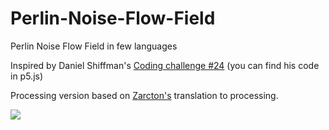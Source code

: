 # Perlin-Noise-Flow-Field
Perlin Noise Flow Field in few languages

Inspired by Daniel Shiffman's [Coding challenge #24](https://github.com/CodingTrain/Rainbow-Code/tree/master/challenges/CC_24_PerlinNoiseFlowField) (you can find his code in p5.js)

Processing version based on [Zarcton's](https://github.com/zarcton) translation to processing.

[<img src="http://i.imgur.com/60d286n.jpg">](picture)
